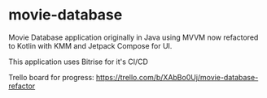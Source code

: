 # movie-database

Movie Database application originally in Java using MVVM now refactored to Kotlin with KMM and Jetpack Compose for UI. 

This application uses Bitrise for it's CI/CD 

Trello board for progress: https://trello.com/b/XAbBo0Uj/movie-database-refactor
